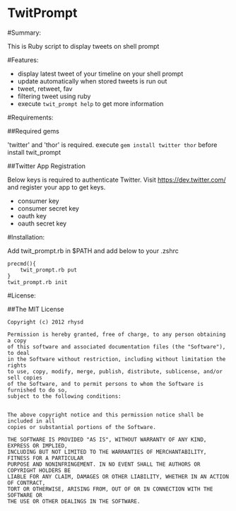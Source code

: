 TwitPrompt
==========

#Summary:

This is Ruby script to display tweets on shell prompt


#Features:

- display latest tweet of your timeline on your shell prompt
- update automatically when stored tweets is run out
- tweet, retweet, fav
- filtering tweet using ruby
- execute `twit_prompt help` to get more information

#Requirements:

##Required gems

'twitter' and 'thor' is required.
execute `gem install twitter thor` before install twit\_prompt


##Twitter App Registration

Below keys is required to authenticate Twitter.
Visit https://dev.twitter.com/ and register your app to get keys.

- consumer key
- consumer secret key
- oauth key
- oauth secret key


#Installation:

Add twit\_prompt.rb in $PATH and add below to your .zshrc

    precmd(){
        twit_prompt.rb put
    }
    twit_prompt.rb init


#License:

##The MIT License

    Copyright (c) 2012 rhysd

    Permission is hereby granted, free of charge, to any person obtaining a copy
    of this software and associated documentation files (the "Software"), to deal
    in the Software without restriction, including without limitation the rights
    to use, copy, modify, merge, publish, distribute, sublicense, and/or sell copies
    of the Software, and to permit persons to whom the Software is furnished to do so,
    subject to the following conditions:


    The above copyright notice and this permission notice shall be included in all
    copies or substantial portions of the Software.

    THE SOFTWARE IS PROVIDED "AS IS", WITHOUT WARRANTY OF ANY KIND, EXPRESS OR IMPLIED,
    INCLUDING BUT NOT LIMITED TO THE WARRANTIES OF MERCHANTABILITY, FITNESS FOR A PARTICULAR
    PURPOSE AND NONINFRINGEMENT. IN NO EVENT SHALL THE AUTHORS OR COPYRIGHT HOLDERS BE
    LIABLE FOR ANY CLAIM, DAMAGES OR OTHER LIABILITY, WHETHER IN AN ACTION OF CONTRACT,
    TORT OR OTHERWISE, ARISING FROM, OUT OF OR IN CONNECTION WITH THE SOFTWARE OR
    THE USE OR OTHER DEALINGS IN THE SOFTWARE.
